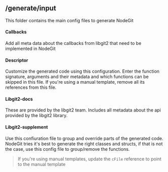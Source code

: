 ## /generate/input
  This folder contains the main config files to generate NodeGit

  #### Callbacks
  Add all meta data about the callbacks from libgit2 that need to be implemented in NodeGit

  #### Descriptor
  Customize the generated code using this configuration. Enter the function signature, arguments and their metadata and which functions can be skipped in this file. If you're using a manual template, remove all its references from this file.

  #### Libgit2-docs
  These are provided by the libgit2 team. Includes all metadata about the api provided by the libgit2 library.

  #### Libgit2-supplement
  Use this confiuration file to group and override parts of the generated code. NodeGit tries it's best to generate the right classes and structs, if that is not the case, use this config file to group/remove the functions.
  > If you're using manual templates, update the `cFile` reference to point to the manual template
